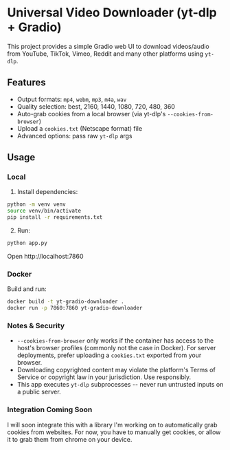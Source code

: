# Universal Video Downloader (yt-dlp + Gradio)

This project provides a simple Gradio web UI to download videos/audio from YouTube, TikTok, Vimeo, Reddit and many other platforms using `yt-dlp`.

## Features
- Output formats: `mp4`, `webm`, `mp3`, `m4a`, `wav`
- Quality selection: best, 2160, 1440, 1080, 720, 480, 360
- Auto-grab cookies from a local browser (via yt-dlp's `--cookies-from-browser`)
- Upload a `cookies.txt` (Netscape format) file
- Advanced options: pass raw `yt-dlp` args

## Usage

### Local
1. Install dependencies:
```bash
python -m venv venv
source venv/bin/activate
pip install -r requirements.txt
```

2. Run:
```bash
python app.py
```

Open http://localhost:7860

### Docker
Build and run:
```bash
docker build -t yt-gradio-downloader .
docker run -p 7860:7860 yt-gradio-downloader
```

### Notes & Security
- `--cookies-from-browser` only works if the container has access to the host's browser profiles (commonly not the case in Docker). For server deployments, prefer uploading a `cookies.txt` exported from your browser.
- Downloading copyrighted content may violate the platform's Terms of Service or copyright law in your jurisdiction. Use responsibly.
- This app executes `yt-dlp` subprocesses -- never run untrusted inputs on a public server.

### Integration Coming Soon
I will soon integrate this with a library I'm working on to automatically grab cookies from websites. For now, you have to manually get cookies, or allow it to grab them from chrome on your device.

